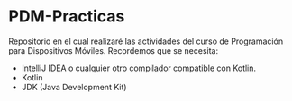 # PDM-Practicas
Repositorio en el cual realizaré las actividades del curso de Programación para Dispositivos Móviles.
Recordemos que se necesita:
- IntelliJ IDEA o cualquier otro compilador compatible con Kotlin.
- Kotlin
- JDK (Java Development Kit)

